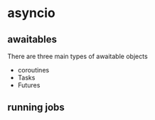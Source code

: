 # asyncio

## awaitables

There are three main types of awaitable objects
- coroutines
- Tasks
- Futures

## running jobs







